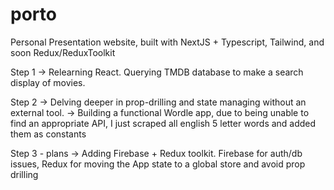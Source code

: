 # porto
Personal Presentation website, built with NextJS + Typescript, Tailwind, and soon Redux/ReduxToolkit

Step 1
-> Relearning React. Querying TMDB database to make a search display of movies.

Step 2
-> Delving deeper in prop-drilling and state managing without an external tool.
-> Building a functional Wordle app, due to being unable to find an appropriate API, I just scraped all english 5 letter words and added them as constants

Step 3 - plans
-> Adding Firebase + Redux toolkit. Firebase for auth/db issues, Redux for moving the App state to a global store and avoid prop drilling
